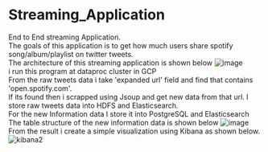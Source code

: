 # Streaming_Application
End to End streaming Application.
<br> The goals of this application is to get how much users share spotify song/album/playlist on twitter tweets.
<br> The architecture of this streaming application is shown below
![image](https://user-images.githubusercontent.com/30191386/103266451-34128e80-49e2-11eb-8343-98206d9d20d3.png)
<br> i run this program at dataproc cluster in GCP
<br> From the raw tweets data i take 'expanded url' field and find that contains 'open.spotify.com'. 
<br> If its found then i scrapped using Jsoup and get new data from that url.
I store raw tweets data into HDFS and Elasticsearch. 
<br> For the new Information data I store it into PostgreSQL and Elasticsearch
<br> The table structure of the new information data is shown below
![image](https://user-images.githubusercontent.com/30191386/103265097-5f47ae80-49df-11eb-82d1-4c812c6409bb.png)
<br> From the result i create a simple visualization using Kibana as shown below. 
![kibana2](https://user-images.githubusercontent.com/30191386/103266053-79828c00-49e1-11eb-862d-4df7577d48e1.gif)

